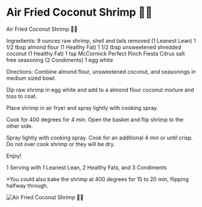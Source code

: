 # Air Fried Coconut Shrimp 🍤🥥

Air Fried Coconut Shrimp 🍤🥥

Ingredients:
9 ounces raw shrimp, shell and tails removed (1 Leanest Lean)
1 1/2 tbsp almond flour (1 Healthy Fat)
1 1/2 tbsp unsweetened shredded coconut (1 Healthy Fat)
1 tsp McCormick Perfect Pinch Fiesta Citrus salt free seasoning (2 Condiments)
1 egg white

Directions:
Combine almond flour, unsweetened coconut, and seasonings in medium sized bowl.

Dip raw shrimp in egg white and add to a almond flour coconut mixture and toss to coat.

Place shrimp in air fryer and spray lightly with cooking spray.

Cook for 400 degrees for 4 min.
Open the basket and flip shrimp to the other side.

Spray lightly with cooking spray.
Cook for an additional 4 min or until crisp.
Do not over cook shrimp or they will be dry.

Enjoy!

1 Serving with 1 Leanest Lean, 2 Healthy Fats, and 3 Condiments

*You could also bake the shrimp at 400 degrees for 15 to 20 min, flipping halfway through.

![Air Fried Coconut Shrimp 🍤🥥](images/Air%20Fried%20Coconut%20Shrimp%20🍤🥥.png)

